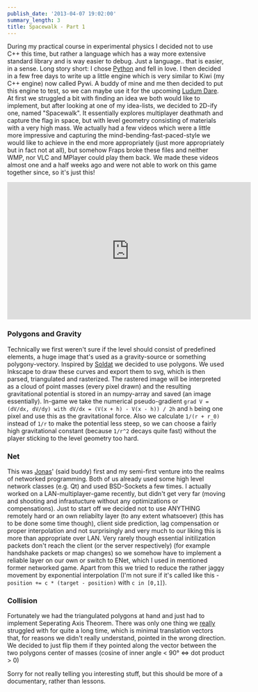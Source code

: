 ```yaml
---
publish_date: '2013-04-07 19:02:00'
summary_length: 3
title: Spacewalk - Part 1
---
```

During my practical course in experimental physics I decided not to use C++ this time, but rather a language which has a way more extensive standard library and is way easier to debug. Just a language.. that is easier, in a sense. Long story short: I chose <a href="http://python.org/">Python</a> and fell in love. I then decided in a few free days to write up a little engine which is very similar to Kiwi (my C++ engine) now called Pywi. A buddy of mine and me then decided to put this engine to test, so we can maybe use it for the upcoming <a href="http://www.ludumdare.com/">Ludum Dare</a>. At first we struggled a bit with finding an idea we both would like to implement, but after looking at one of my idea-lists, we decided to 2D-ify one, named "Spacewalk". It essentially explores multiplayer deathmath and capture the flag in space, but with level geometry consisting of materials with a very high mass. We actually had a few videos which were a little more impressive and capturing the mind-bending-fast-paced-style we would like to achieve in the end more appropriately (just more appropriately but in fact not at all), but somehow Fraps broke these files and neither WMP, nor VLC and MPlayer could play them back. We made these videos almost one and a half weeks ago and were not able to work on this game together since, so it's just this!
<center><iframe width="560" height="315" src="https://www.youtube.com/embed/_4EkPm3LLYg" title="YouTube video player" frameborder="0" allow="accelerometer; autoplay; clipboard-write; encrypted-media; gyroscope; picture-in-picture" allowfullscreen></iframe></center>

### Polygons and Gravity
Technically we first weren't sure if the level should consist of predefined elements, a huge image that's used as a gravity-source or something polygony-vectory. Inspired by [Soldat](http://soldat.pl) we decided to use polygons. We used Inkscape to draw these curves and export them to svg, which is then parsed, triangulated and rasterized. The rastered image will be interpreted as a cloud of point masses (every pixel drawn) and the resulting gravitational potential is stored in an numpy-array and saved (an image essentially). In-game we take the numerical pseudo-gradient `grad V = (dV/dx, dV/dy) with dV/dx = (V(x + h) - V(x - h)) / 2h` and `h` being one pixel and use this as the gravitational force. Also we calculate `1/(r + r_0)` instead of `1/r` to make the potential less steep, so we can choose a fairly high gravitational constant (because `1/r^2` decays quite fast) without the player sticking to the level geometry too hard.

### Net
This was <a href="http://jonas-lieb.de/">Jonas</a>' (said buddy) first and my semi-first venture into the realms of networked programming. Both of us already used some high level network classes (e.g. Qt) and used BSD-Sockets a few times. I actually worked on a LAN-multiplayer-game recently, but didn't get very far (moving and shooting and infrastucture without any optimizations or compensations). Just to start off we decided not to use ANYTHING remotely hard or an own reliabilty layer (to any extent whatsoever) (this has to be done some time though), client side prediction, lag compensation or proper interpolation and not surprisingly and very much to our liking this is more than appropriate over LAN. Very rarely though essential initilization packets don't reach the client (or the server respectively) (for example handshake packets or map changes) so we somehow have to implement a reliable layer on our own or switch to ENet, which I used in mentioned former networked game. Apart from this we tried to reduce the rather jaggy movement by exponential interpolation (I'm not sure if it's called like this - `position += c * (target - position)` with `c in [0,1]`).

### Collision
Fortunately we had the triangulated polygons at hand and just had to implement Seperating Axis Theorem. There was only one thing we <span style="text-decoration: underline;">really</span> struggled with for quite a long time, which is minimal translation vectors that, for reasons we didn't really understand, pointed in the wrong direction. We decided to just flip them if they pointed along the vector between the two polygons center of masses (cosine of inner angle &lt; 90° &lt;=&gt; dot product &gt; 0)

Sorry for not really telling you interesting stuff, but this should be more of a documentary, rather than lessons.
